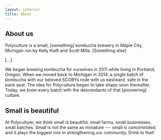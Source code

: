```yaml
---
layout: interior
title: About
---
```


<h2 class="post--title">About us</h2>

Polyculture is a small, [something] kombucha brewery in Maple City, Michigan run by Kelly Kieft and Scott Mills. [Something else]

[...]

We began brewing kombucha for ourselves in 2011 while living in Portland, Oregon. When we moved back to Michigan in 2014, a single batch of kombucha with our beloved SCOBYs rode with us eastward, safe in the back seat. The idea for Polyculture began to take shape soon thereafter. Today, we brew every batch with the descendants of that [pioneering] culture.

<h2 class="post--title">Small is beautiful</h2>

At Polyculture, we think small is beautiful: small farms, small businesses, small batches. Small is not the same as miniature --- small is *concentrated*, and it plays the biggest role in strengthening our community. Drink to that!